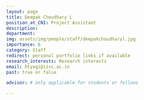 ```yaml
---
layout: page
title: Deepak Choudhary L
position_at_CNI: Project Assistant
description: 
department:
img: assets/img/people/staff/deepakchoudharyl.jpg
importance: 6
category: Staff
redirect: personal portfolio links if available
research_interests: Research interests
email: htyagi@iisc.ac.in
past: true or false

advisor: # only applicable for students or fellows

---
```


